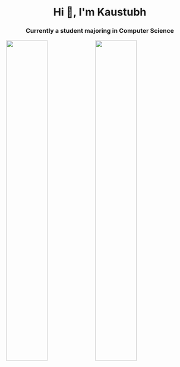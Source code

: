 <h1 align="center">Hi 👋, I'm Kaustubh</h1>
<h3 align="center">Currently a student majoring in Computer Science</h3>


<img align="left" width="47%" src="https://github-readme-stats.vercel.app/api?username=kaustubhkx&theme=dark&show_icons=true" />

<img align="left" width="47%" src="https://github-readme-stats.vercel.app/api/top-langs/?username=anuraghazra&layout=compact)](https://github.com/anuraghazra/github-readme-stats" />

<!-- <img align="left" src="https://img.shields.io/badge/c-%2300599C.svg?style=for-the-badge&logo=c&logoColor=white" />

<img align="left" src="https://img.shields.io/badge/c++-%2300599C.svg?style=for-the-badge&logo=c%2B%2B&logoColor=white">

<img align="left" src="https://img.shields.io/badge/python-3670A0?style=for-the-badge&logo=python&logoColor=ffdd54"><br>                                     
<img align="left" src="https://img.shields.io/badge/html5-%23E34F26.svg?style=for-the-badge&logo=html5&logoColor=white">
<img align="left" src="https://img.shields.io/badge/css3-%231572B6.svg?style=for-the-badge&logo=css3&logoColor=white">

<img align="left" src="https://img.shields.io/badge/javascript-%23323330.svg?style=for-the-badge&logo=javascript&logoColor=%23F7DF1E"><br><br>

<a href="https://www.codechef.com/users/nmfc_011" target="_blank"> <img align="left" src="https://img.shields.io/badge/CodeChef-%23964B00.svg?style=for-the-badge&logo=CodeChef&logoColor=white"></a>

<a href="https://www.hackerrank.com/kaustubhkx?hr_r=1" target="_blank"> <img align="left" src="https://img.shields.io/badge/-Hackerrank-2EC866?style=for-the-badge&logo=HackerRank&logoColor=white">

--!>
